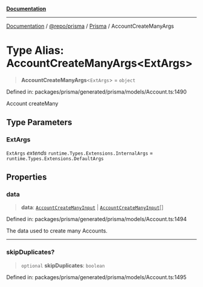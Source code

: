 [**Documentation**](../../../../../README.md)

***

[Documentation](../../../../../README.md) / [@repo/prisma](../../../README.md) / [Prisma](../README.md) / AccountCreateManyArgs

# Type Alias: AccountCreateManyArgs\<ExtArgs\>

> **AccountCreateManyArgs**\<`ExtArgs`\> = `object`

Defined in: packages/prisma/generated/prisma/models/Account.ts:1490

Account createMany

## Type Parameters

### ExtArgs

`ExtArgs` *extends* `runtime.Types.Extensions.InternalArgs` = `runtime.Types.Extensions.DefaultArgs`

## Properties

### data

> **data**: [`AccountCreateManyInput`](AccountCreateManyInput.md) \| [`AccountCreateManyInput`](AccountCreateManyInput.md)[]

Defined in: packages/prisma/generated/prisma/models/Account.ts:1494

The data used to create many Accounts.

***

### skipDuplicates?

> `optional` **skipDuplicates**: `boolean`

Defined in: packages/prisma/generated/prisma/models/Account.ts:1495
